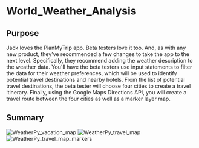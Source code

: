 # World_Weather_Analysis
## Purpose
Jack loves the PlanMyTrip app. Beta testers love it too. And, as with any new product, they’ve recommended a few changes to take the app to the next level. Specifically, they recommend adding the weather description to the weather data. You'll have the beta testers use input statements to filter the data for their weather preferences, which will be used to identify potential travel destinations and nearby hotels. From the list of potential travel destinations, the beta tester will choose four cities to create a travel itinerary. Finally, using the Google Maps Directions API, you will create a travel route between the four cities as well as a marker layer map.
## Summary
![WeatherPy_vacation_map](WeatherPy_vacation_map.png)
![WeatherPy_travel_map](WeatherPy_travel_map.png)
![WeatherPy_travel_map_markers](WeatherPy_travel_map_markers.png)
